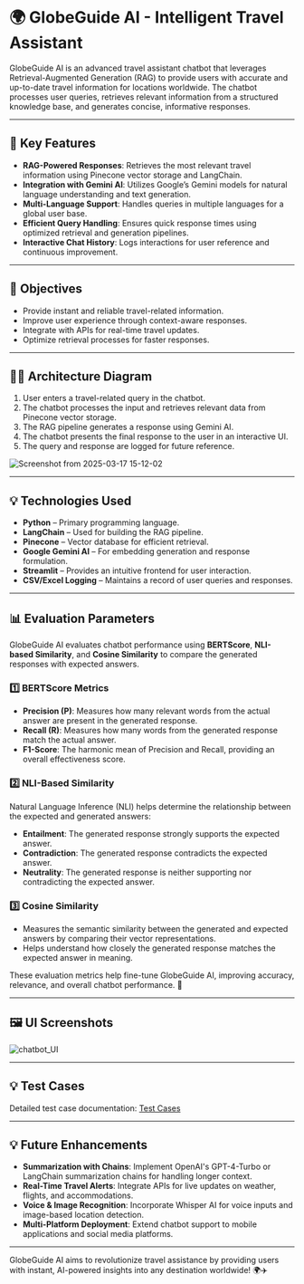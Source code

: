 # 🌍 GlobeGuide AI - Intelligent Travel Assistant

GlobeGuide AI is an advanced travel assistant chatbot that leverages Retrieval-Augmented Generation (RAG) to provide users with accurate and up-to-date travel information for locations worldwide. The chatbot processes user queries, retrieves relevant information from a structured knowledge base, and generates concise, informative responses.

---

## 🎯 Key Features
- **RAG-Powered Responses**: Retrieves the most relevant travel information using Pinecone vector storage and LangChain.
- **Integration with Gemini AI**: Utilizes Google’s Gemini models for natural language understanding and text generation.
- **Multi-Language Support**: Handles queries in multiple languages for a global user base.
- **Efficient Query Handling**: Ensures quick response times using optimized retrieval and generation pipelines.
- **Interactive Chat History**: Logs interactions for user reference and continuous improvement.

---

## 🎯 Objectives
- Provide instant and reliable travel-related information.
- Improve user experience through context-aware responses.
- Integrate with APIs for real-time travel updates.
- Optimize retrieval processes for faster responses.

---

## 👨‍💻 Architecture Diagram
1. User enters a travel-related query in the chatbot.
2. The chatbot processes the input and retrieves relevant data from Pinecone vector storage.
3. The RAG pipeline generates a response using Gemini AI.
4. The chatbot presents the final response to the user in an interactive UI.
5. The query and response are logged for future reference.

![Screenshot from 2025-03-17 15-12-02](https://github.com/user-attachments/assets/6a64d39c-259c-427a-91d1-c966c5c96a1e)


---

## 💡 Technologies Used
- **Python** – Primary programming language.
- **LangChain** – Used for building the RAG pipeline.
- **Pinecone** – Vector database for efficient retrieval.
- **Google Gemini AI** – For embedding generation and response formulation.
- **Streamlit** – Provides an intuitive frontend for user interaction.
- **CSV/Excel Logging** – Maintains a record of user queries and responses.

---

## 📊 Evaluation Parameters  

GlobeGuide AI evaluates chatbot performance using **BERTScore**, **NLI-based Similarity**, and **Cosine Similarity** to compare the generated responses with expected answers.  

### **1️⃣ BERTScore Metrics**
- **Precision (P)**: Measures how many relevant words from the actual answer are present in the generated response.  
- **Recall (R)**: Measures how many words from the generated response match the actual answer.  
- **F1-Score**: The harmonic mean of Precision and Recall, providing an overall effectiveness score.  

### **2️⃣ NLI-Based Similarity**  
Natural Language Inference (NLI) helps determine the relationship between the expected and generated answers:  
- **Entailment**: The generated response strongly supports the expected answer.  
- **Contradiction**: The generated response contradicts the expected answer.  
- **Neutrality**: The generated response is neither supporting nor contradicting the expected answer.  

### **3️⃣ Cosine Similarity**  
- Measures the semantic similarity between the generated and expected answers by comparing their vector representations.  
- Helps understand how closely the generated response matches the expected answer in meaning.  

These evaluation metrics help fine-tune GlobeGuide AI, improving accuracy, relevance, and overall chatbot performance. 🚀  



---

## 🖼️ UI Screenshots
![chatbot_UI](https://github.com/user-attachments/assets/7565ab1c-20ae-41b7-9485-2b2be29b0867)



---

## 💡 Test Cases
Detailed test case documentation: [Test Cases](https://shorthillstech-my.sharepoint.com/:x:/g/personal/pulkit_garg_shorthills_ai/EWi7LXBJ0IpDljKzxS5tWOYBcMAvU0rk6yXucC2alHlLjw?e=0htaxT)

---

## 💡 Future Enhancements
- **Summarization with Chains**: Implement OpenAI's GPT-4-Turbo or LangChain summarization chains for handling longer context.
- **Real-Time Travel Alerts**: Integrate APIs for live updates on weather, flights, and accommodations.
- **Voice & Image Recognition**: Incorporate Whisper AI for voice inputs and image-based location detection.
- **Multi-Platform Deployment**: Extend chatbot support to mobile applications and social media platforms.

---

GlobeGuide AI aims to revolutionize travel assistance by providing users with instant, AI-powered insights into any destination worldwide! 🌍✈️

